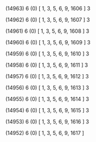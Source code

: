 (14963) 6 (0) [ 1, 3, 5, 6, 9, 1606 ] 3 


(14962) 6 (0) [ 1, 3, 5, 6, 9, 1607 ] 3 


(14961) 6 (0) [ 1, 3, 5, 6, 9, 1608 ] 3 


(14960) 6 (0) [ 1, 3, 5, 6, 9, 1609 ] 3 


(14959) 6 (0) [ 1, 3, 5, 6, 9, 1610 ] 3 


(14958) 6 (0) [ 1, 3, 5, 6, 9, 1611 ] 3 


(14957) 6 (0) [ 1, 3, 5, 6, 9, 1612 ] 3 


(14956) 6 (0) [ 1, 3, 5, 6, 9, 1613 ] 3 


(14955) 6 (0) [ 1, 3, 5, 6, 9, 1614 ] 3 


(14954) 6 (0) [ 1, 3, 5, 6, 9, 1615 ] 3 


(14953) 6 (0) [ 1, 3, 5, 6, 9, 1616 ] 3 


(14952) 6 (0) [ 1, 3, 5, 6, 9, 1617 ]  

